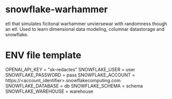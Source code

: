 # snowflake-warhammer
etl that simulates ficitonal warhammer unviersewar with randomness though an etl. Used to learn dimensional data modeling, columnar datastorage and snowflake.

# ENV file template
OPENAI_API_KEY = "sk-redactes"
SNOWFLAKE_USER = user
SNOWFLAKE_PASSWORD = pass
SNOWFLAKE_ACCOUNT = https://<account_identifier>.snowflakecomputing.com
SNOWFLAKE_DATABASE = db
SNOWFLAKE_SCHEMA = schema
SNOWFLAKE_WAREHOUSE = warehouse
